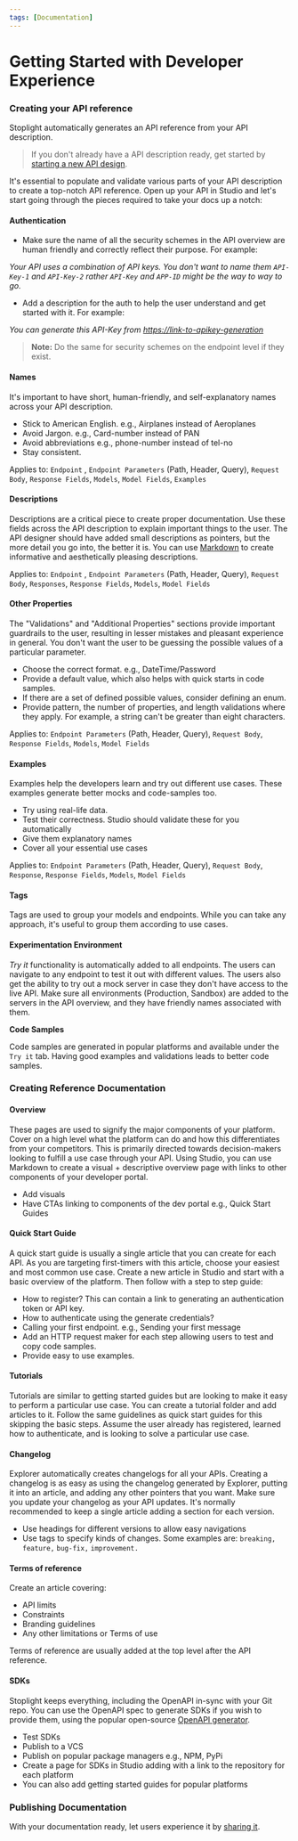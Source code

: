 ```yaml
---
tags: [Documentation]
---
```


# Getting Started with Developer Experience

### Creating your API reference

Stoplight automatically generates an API reference from your API description. 

> If you don't already have a API description ready, get started by [starting a new API design](../4.-design/b.starting-a-new-api-design.md).

It's essential to populate and validate various parts of your API description to create a top-notch API reference. Open up your API in Studio and let's start going through the pieces required to take your docs up a notch:

#### Authentication

- Make sure the name of all the security schemes in the API overview are human friendly and correctly reflect their purpose. For example:

 *Your API uses a combination of API keys. You don't want to name them `API-Key-1` and `API-Key-2` rather `API-Key` and `APP-ID` might be the way to way to go.*

- Add a description for the auth to help the user understand and get started with it. For example:

 *You can generate this API-Key from [https://link-to-apikey-generation]()*

> **Note:** Do the same for security schemes on the endpoint level if they exist.

#### Names

It's important to have short, human-friendly, and self-explanatory names across your API description. 

- Stick to American English. e.g., Airplanes instead of Aeroplanes
- Avoid Jargon. e.g., Card-number instead of PAN
- Avoid abbreviations e.g., phone-number instead of tel-no
- Stay consistent. 

Applies to: `Endpoint` , `Endpoint Parameters` (Path, Header, Query), `Request Body`, `Response Fields`, `Models`, `Model Fields`, `Examples`

#### Descriptions

Descriptions are a critical piece to create proper documentation. Use these fields across the API description to explain important things to the user. The API designer should have added small descriptions as pointers, but the more detail you go into, the better it is. You can use [Markdown](https://meta.stoplight.io/docs/studio/docs/Documentation/03a-stoplight-flavored-markdown.md) to create informative and aesthetically pleasing descriptions. 

Applies to: `Endpoint` , `Endpoint Parameters` (Path, Header, Query), `Request Body`, `Responses`, `Response Fields`, `Models`, `Model Fields`

#### Other Properties

The "Validations" and "Additional Properties" sections provide important guardrails to the user, resulting in lesser mistakes and pleasant experience in general. You don't want the user to be guessing the possible values of a particular parameter. 

- Choose the correct format. e.g., DateTime/Password
- Provide a default value, which also helps with quick starts in code samples. 
- If there are a set of defined possible values, consider defining an enum.
- Provide pattern, the number of properties, and length validations where they apply. For example, a string can't be greater than eight characters. 

Applies to: `Endpoint Parameters` (Path, Header, Query), `Request Body`, `Response Fields`, `Models`, `Model Fields`

#### Examples

Examples help the developers learn and try out different use cases. These examples generate better mocks and code-samples too.

- Try using real-life data.
- Test their correctness. Studio should validate these for you automatically 
- Give them explanatory names
- Cover all your essential use cases

Applies to: `Endpoint Parameters` (Path, Header, Query), `Request Body`, `Response`, `Response Fields`, `Models`, `Model Fields`

#### Tags

Tags are used to group your models and endpoints. While you can take any approach, it's useful to group them according to use cases. 

#### Experimentation Environment

*Try it* functionality is automatically added to all endpoints. The users can navigate to any endpoint to test it out with different values. The users also get the ability to try out a mock server in case they don't have access to the live API. Make sure all environments (Production, Sandbox) are added to the servers in the API overview, and they have friendly names associated with them. 

**Code Samples**

Code samples are generated in popular platforms and available under the `Try it` tab. Having good examples and validations leads to better code samples.

### Creating Reference Documentation

#### Overview

These pages are used to signify the major components of your platform. Cover on a high level what the platform can do and how this differentiates from your competitors. This is primarily directed towards decision-makers looking to fulfill a use case through your API. Using Studio, you can use Markdown to create a visual + descriptive overview page with links to other components of your developer portal. 

- Add visuals
- Have CTAs linking to components of the dev portal e.g., Quick Start Guides

#### Quick Start Guide

A quick start guide is usually a single article that you can create for each API. As you are targeting first-timers with this article, choose your easiest and most common use case. Create a new article in Studio and start with a basic overview of the platform. Then follow with a step to step guide:

- How to register? This can contain a link to generating an authentication token or API key.
- How to authenticate using the generate credentials?
- Calling your first endpoint. e.g., Sending your first message
- Add an HTTP request maker for each step allowing users to test and copy code samples.
- Provide easy to use examples.

#### Tutorials

Tutorials are similar to getting started guides but are looking to make it easy to perform a particular use case. You can create a tutorial folder and add articles to it. Follow the same guidelines as quick start guides for this skipping the basic steps. Assume the user already has registered, learned how to authenticate, and is looking to solve a particular use case. 

#### Changelog

Explorer automatically creates changelogs for all your APIs. Creating a changelog is as easy as using the changelog generated by Explorer, putting it into an article, and adding any other pointers that you want. Make sure you update your changelog as your API updates. It's normally recommended to keep a single article adding a section for each version. 

- Use headings for different versions to allow easy navigations
- Use tags to specify kinds of changes. Some examples are: `breaking,` `feature,` `bug-fix,` `improvement.`

#### Terms of reference

Create an article covering:
- API limits
- Constraints
- Branding guidelines
- Any other limitations or Terms of use

Terms of reference are usually added at the top level after the API reference. 

#### SDKs

Stoplight keeps everything, including the OpenAPI in-sync with your Git repo. You can use the OpenAPI spec to generate SDKs if you wish to provide them, using the popular open-source [OpenAPI generator](https://github.com/OpenAPITools/openapi-generator).

- Test SDKs
- Publish to a VCS
- Publish on popular package managers e.g., NPM, PyPi
- Create a page for SDKs in Studio adding with a link to the repository for each platform
- You can also add getting started guides for popular platforms

### Publishing Documentation

With your documentation ready, let users experience it by [sharing it](../2.-quickstarts/share-documentation-quickstart.md). 
